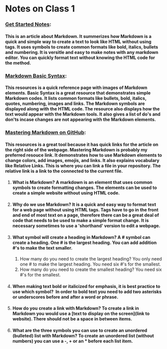 # Notes on Class 1

### [Get Started Notes](https://www.markdownguide.org/getting-started/):
  #### This is an article about Markdown. It summerizes how Markdown is a quick and simple way to create a text to look like HTML without using tags. It uses symbols to create common formats like bold, italics, bullets and numbering. It is versitle and easy to make notes with any markdown editor. You can quickly format text without knowing the HTML code for the method. 

### [Markdown Basic Syntax](https://www.markdownguide.org/basic-syntax/):
  #### This resources is a quick reference page with images of Markdown elements. Basic Syntax is a great resource that demonstrates simple Markdown codes. It lists common formats like bullets, bold, italics, quotes, numbering, images and links. The Markdown symbols are displayed along with the HTML code. The resource also displays how the text would appear with the Markdown tools. It also gives a list of do's and don'ts incase changes are not appearing with the Markdown elements. 

### [Mastering Markdown on GitHub](https://docs.github.com/en/get-started/writing-on-github/getting-started-with-writing-and-formatting-on-github/basic-writing-and-formatting-syntax):
  #### This resources is a great tool because it has quick links for the article on the right side of the webpage. Mastering Markdown is probably my preferred resouce link. It demonstrates how to use Markdown elements to change colors, add images, emojis, and links. It also explains vocabulary like Relative Links. This is where you can link a file in your repository. The relative link is a link to the connected to the current file.
  
  
1. #### What is Markdown? A markdown is an element that uses common symbols to create formatting changes. The elements can be used to create a simple website without using HTML code. 
2. #### Why do we use Markdown? It is a quick and easy way to format text for a web page without using HTML tags. Tags have to go in the front and end of most text on a page, therefore there can be a great deal of code that needs to be used to make a simple format change. It is necessary sometimes to use a 'shorthand' version to edit a webpage. 
3. #### What symbol will create a heading in Markdown?  A # symbol can create a heading. One # is the largest heading. You can add addition #'s to make the text smaller. 
     1. How many do you need to create the largest heading?  You only need one # to make the largest heading. You need six #'s for the smallest.
     2. How many do you need to create the smallest heading? You need six #'s for the smallest. 
5. #### When making text bold or italicized for emphasis, it is best practice to use which symbol?  In order to bold text you need to add two asterisks or underscores before and after a word or phrase.
6. #### How do you create a link with Markdown?  To create a link in Markdown you would use a [text to display on the screen](link to website). There should not be a space in between items. 
7. #### What are the three symbols you can use to create an unordered (bulleted) list with Markdown?  To create an unordered list (without numbers) you can use a -, + or an * before each list item. 
